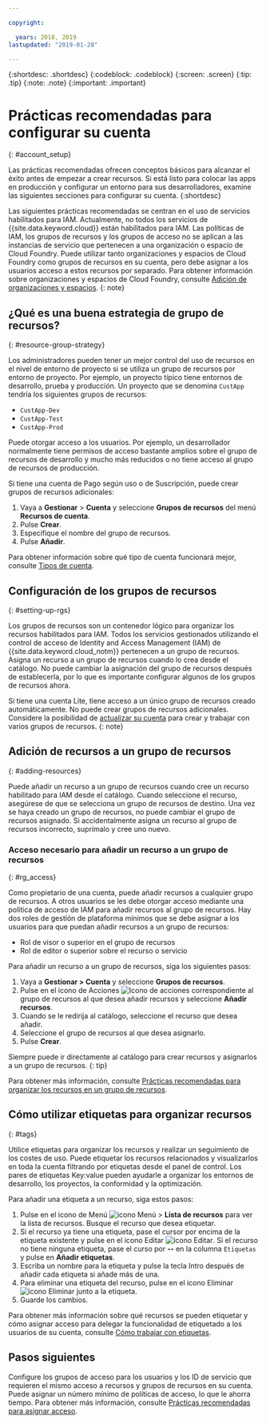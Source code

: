 ```yaml
---

copyright:

  years: 2018, 2019
lastupdated: "2019-01-28"

---
```


{:shortdesc: .shortdesc}
{:codeblock: .codeblock}
{:screen: .screen}
{:tip: .tip}
{:note: .note}
{:important: .important}


# Prácticas recomendadas para configurar su cuenta
{: #account_setup}

Las prácticas recomendadas ofrecen conceptos básicos para alcanzar el éxito antes de empezar a crear recursos. Si está listo para colocar las apps en producción y configurar un entorno para sus desarrolladores, examine las siguientes secciones para configurar su cuenta.
{:shortdesc}

Las siguientes prácticas recomendadas se centran en el uso de servicios habilitados para IAM. Actualmente, no todos los servicios de {{site.data.keyword.cloud}} están habilitados para IAM. Las políticas de IAM, los grupos de recursos y los grupos de acceso no se aplican a las instancias de servicio que pertenecen a una organización o espacio de Cloud Foundry. Puede utilizar tanto organizaciones y espacios de Cloud Foundry como grupos de recursos en su cuenta, pero debe asignar a los usuarios acceso a estos recursos por separado. Para obtener información sobre organizaciones y espacios de Cloud Foundry, consulte [Adición de organizaciones y espacios](/docs/account?topic=account-orgsspacesusers).
{: note}

## ¿Qué es una buena estrategia de grupo de recursos?
{: #resource-group-strategy}

Los administradores pueden tener un mejor control del uso de recursos en el nivel de entorno de proyecto si se utiliza un grupo de recursos por entorno de proyecto. Por ejemplo, un proyecto típico tiene entornos de desarrollo, prueba y producción. Un proyecto que se denomina `CustApp` tendría los siguientes grupos de recursos:

* `CustApp-Dev`
* `CustApp-Test`
* `CustApp-Prod`

Puede otorgar acceso a los usuarios. Por ejemplo, un desarrollador normalmente tiene permisos de acceso bastante amplios sobre el grupo de recursos de desarrollo y mucho más reducidos o no tiene acceso al grupo de recursos de producción.

Si tiene una cuenta de Pago según uso o de Suscripción, puede crear grupos de recursos adicionales:

1. Vaya a **Gestionar** > **Cuenta** y seleccione **Grupos de recursos** del menú **Recursos de cuenta**.
3. Pulse **Crear**.
4. Especifique el nombre del grupo de recursos.
5. Pulse **Añadir**.

Para obtener información sobre qué tipo de cuenta funcionará mejor, consulte [Tipos de cuenta](/docs/account?topic=account-accounts).


## Configuración de los grupos de recursos
{: #setting-up-rgs}

Los grupos de recursos son un contenedor lógico para organizar los recursos habilitados para IAM. Todos los servicios gestionados utilizando el control de acceso de Identity and Access Management (IAM) de {{site.data.keyword.cloud_notm}} pertenecen a un grupo de recursos. Asigna un recurso a un grupo de recursos cuando lo crea desde el catálogo. No puede cambiar la asignación del grupo de recursos después de establecerla, por lo que es importante configurar algunos de los grupos de recursos ahora.

Si tiene una cuenta Lite, tiene acceso a un único grupo de recursos creado automáticamente. No puede crear grupos de recursos adicionales. Considere la posibilidad de [actualizar su cuenta](/docs/account?topic=account-changeacct#changeacct) para crear y trabajar con varios grupos de recursos.
{: note}


## Adición de recursos a un grupo de recursos
{: #adding-resources}

Puede añadir un recurso a un grupo de recursos cuando cree un recurso habilitado para IAM desde el catálogo. Cuando seleccione el recurso, asegúrese de que se selecciona un grupo de recursos de destino. Una vez se haya creado un grupo de recursos, no puede cambiar el grupo de recursos asignado. Si accidentalmente asigna un recurso al grupo de recursos incorrecto, suprímalo y cree uno nuevo.

### Acceso necesario para añadir un recurso a un grupo de recursos
{: #rg_access}

Como propietario de una cuenta, puede añadir recursos a cualquier grupo de recursos. A otros usuarios se les debe otorgar acceso mediante una política de acceso de IAM para añadir recursos al grupo de recursos. Hay dos roles de gestión de plataforma mínimos que se debe asignar a los usuarios para que puedan añadir recursos a un grupo de recursos:

* Rol de visor o superior en el grupo de recursos
* Rol de editor o superior sobre el recurso o servicio

Para añadir un recurso a un grupo de recursos, siga los siguientes pasos:

1. Vaya a **Gestionar > Cuenta** y seleccione **Grupos de recursos**.
2. Pulse en el icono de Acciones ![Icono de acciones](../icons/action-menu-icon.svg) correspondiente al grupo de recursos al que desea añadir recursos y seleccione **Añadir recursos**.
3. Cuando se le redirija al catálogo, seleccione el recurso que desea añadir.
4. Seleccione el grupo de recursos al que desea asignarlo.
5. Pulse **Crear**.

Siempre puede ir directamente al catálogo para crear recursos y asignarlos a un grupo de recursos.
{: tip}

Para obtener más información, consulte [Prácticas recomendadas para organizar los recursos en un grupo de recursos](/docs/resources?topic=resources-bp_resourcegroups).


## Cómo utilizar etiquetas para organizar recursos
{: #tags}

Utilice etiquetas para organizar los recursos y realizar un seguimiento de los costes de uso. Puede etiquetar los recursos relacionados y visualizarlos en toda la cuenta filtrando por etiquetas desde el panel de control. Los pares de etiquetas Key:value pueden ayudarle a organizar los entornos de desarrollo, los proyectos, la conformidad y la optimización.

Para añadir una etiqueta a un recurso, siga estos pasos:

1. Pulse en el icono de Menú ![icono Menú](../icons/icon_hamburger.svg) > **Lista de recursos** para ver la lista de recursos. Busque el recurso que desea etiquetar.
2. Si el recurso ya tiene una etiqueta, pase el cursor por encima de la etiqueta existente y pulse en el icono Editar ![icono Editar](../icons/edit-tagging.svg). Si el recurso no tiene ninguna etiqueta, pase el curso por **--** en la columna `Etiquetas` y pulse en **Añadir etiquetas**.
3. Escriba un nombre para la etiqueta y pulse la tecla Intro después de añadir cada etiqueta si añade más de una.
4. Para eliminar una etiqueta del recurso, pulse en el icono Eliminar ![icono Eliminar](../icons/close-tagging.svg) junto a la etiqueta.
5. Guarde los cambios.

Para obtener más información sobre qué recursos se pueden etiquetar y cómo asignar acceso para delegar la funcionalidad de etiquetado a los usuarios de su cuenta, consulte [Cómo trabajar con etiquetas](/docs/resources?topic=resources-tag).


## Pasos siguientes

Configure los grupos de acceso para los usuarios y los ID de servicio que requieren el mismo acceso a recursos y grupos de recursos en su cuenta. Puede asignar un número mínimo de políticas de acceso, lo que le ahorra tiempo. Para obtener más información, consulte [Prácticas recomendadas para asignar acceso](/docs/iam?topic=iam-cfaccess).
